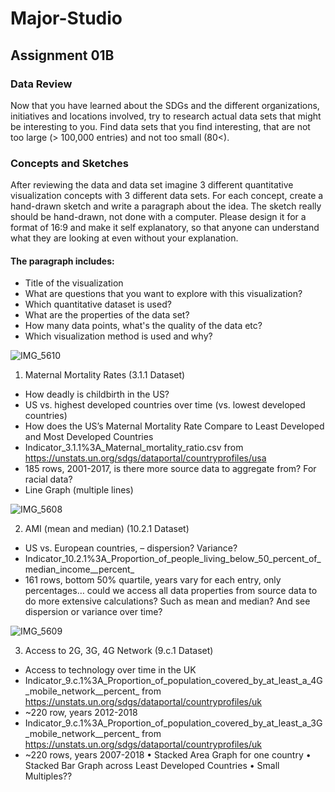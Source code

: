 # Major-Studio

## Assignment 01B

### Data Review
Now that you have learned about the SDGs and the different organizations,       initiatives and locations involved, try to research actual data sets that might be interesting to you. Find data sets that you find interesting, that are not too large (> 100,000 entries) and not too small (80<).

### Concepts and Sketches
After reviewing the data and data set imagine 3 different quantitative visualization concepts with 3 different data sets. For each concept, create a hand-drawn sketch and write a paragraph about the idea.
The sketch really should be hand-drawn, not done with a computer. Please design it for a format of 16:9 and make it self explanatory, so that anyone can understand what they are looking at even without your explanation.

#### The paragraph includes:
- Title of the visualization 
- What are questions that you want to explore with this visualization?
- Which quantitative dataset is used? 
- What are the properties of the data set?
- How many data points, what's the quality of the data etc?
- Which visualization method is used and why?

![IMG_5610](https://user-images.githubusercontent.com/77869514/190055190-fca022dc-9012-47aa-ad79-8cc2e89ca3df.jpeg)

1)	Maternal Mortality Rates (3.1.1 Dataset)
- How deadly is childbirth in the US?
- US vs. highest developed countries over time (vs. lowest developed countries)
- How does the US’s Maternal Mortality Rate Compare to Least Developed and Most Developed Countries
- Indicator_3.1.1%3A_Maternal_mortality_ratio.csv from https://unstats.un.org/sdgs/dataportal/countryprofiles/usa
- 185 rows, 2001-2017, is there more source data to aggregate from? For racial data?
- Line Graph (multiple lines)

![IMG_5608](https://user-images.githubusercontent.com/77869514/190055266-ff3752fb-5e90-4e06-80b7-5248c0938d8f.jpeg)

2)	AMI (mean and median) (10.2.1 Dataset)

- US vs. European countries, – dispersion? Variance?
- Indicator_10.2.1%3A_Proportion_of_people_living_below_50_percent_of_median_income__percent_
- 161 rows, bottom 50% quartile, years vary for each entry, only percentages… could we access all data properties from source data to do more extensive calculations? Such as mean and median? And see dispersion or variance over time?

![IMG_5609](https://user-images.githubusercontent.com/77869514/190055281-8bb35d44-9515-4505-b1ce-6d490f7049d9.jpeg)

3)	Access to 2G, 3G, 4G Network (9.c.1 Dataset)
- Access to technology over time in the UK
- Indicator_9.c.1%3A_Proportion_of_population_covered_by_at_least_a_4G_mobile_network__percent_ from https://unstats.un.org/sdgs/dataportal/countryprofiles/uk
- ~220 row, years 2012-2018
- Indicator_9.c.1%3A_Proportion_of_population_covered_by_at_least_a_3G_mobile_network__percent_ from https://unstats.un.org/sdgs/dataportal/countryprofiles/uk
- ~220 rows, years 2007-2018
•	Stacked Area Graph for one country
•	Stacked Bar Graph across Least Developed Countries
•	Small Multiples??

